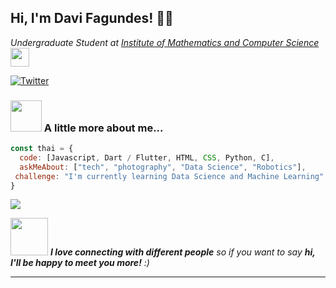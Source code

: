 <h2> Hi, I'm Davi Fagundes! 🐱‍👤</h2>
<p><em>Undergraduate Student at <a href="https://www.icmc.usp.br">Institute of Mathematics and Computer Science</a><img src="https://media.giphy.com/media/WUlplcMpOCEmTGBtBW/giphy.gif" width="30"> 
</em></p>

[![Twitter](https://img.shields.io/twitter/follow/davifafesi?style=social)](https://twitter.com/davifafesi)


### <img src="https://media.giphy.com/media/VgCDAzcKvsR6OM0uWg/giphy.gif" width="50"> A little more about me...  

```javascript
const thai = {
  code: [Javascript, Dart / Flutter, HTML, CSS, Python, C],
  askMeAbout: ["tech", "photography", "Data Science", "Robotics"],
 challenge: "I'm currently learning Data Science and Machine Learning"
}
```
<img src = "https://github-readme-stats.vercel.app/api/top-langs/?username=daviFferreiraS&layout=compact">

<img src="https://media.giphy.com/media/LnQjpWaON8nhr21vNW/giphy.gif" width="60"> <em><b>I love connecting with different people</b> so if you want to say <b>hi, I'll be happy to meet you more!</b> :)</em>

---
